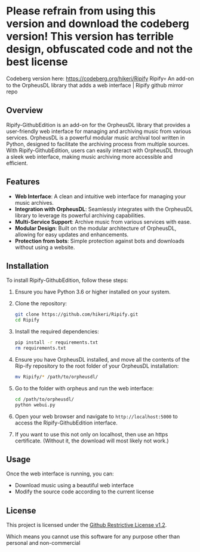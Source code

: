 # Please refrain from using this version and download the codeberg version! This version has terrible design, obfuscated code and not the best license
Codeberg version here: https://codeberg.org/hikeri/Ripify
Ripify💀 An add-on to the OrpheusDL library that adds a web interface | Ripify github mirror repo

## Overview

Ripify-GithubEdition is an add-on for the OrpheusDL library that provides a user-friendly web interface for managing and archiving music from various services. OrpheusDL is a powerful modular music archival tool written in Python, designed to facilitate the archiving process from multiple sources. With Ripify-GithubEdition, users can easily interact with OrpheusDL through a sleek web interface, making music archiving more accessible and efficient.

## Features

- **Web Interface**: A clean and intuitive web interface for managing your music archives.
- **Integration with OrpheusDL**: Seamlessly integrates with the OrpheusDL library to leverage its powerful archiving capabilities.
- **Multi-Service Support**: Archive music from various services with ease.
- **Modular Design**: Built on the modular architecture of OrpheusDL, allowing for easy updates and enhancements.
- **Protection from bots**: Simple protection against bots and downloads without using a website.

## Installation

To install Ripify-GithubEdition, follow these steps:

1. Ensure you have Python 3.6 or higher installed on your system.
2. Clone the repository:

   ```bash
   git clone https://github.com/hikeri/Ripify.git
   cd Ripify
   ```

3. Install the required dependencies:

   ```bash
   pip install -r requirements.txt
   rm requirements.txt
   ```

4. Ensure you have OrpheusDL installed, and move all the contents of the Rip-ify repository to the root folder of your OrpheusDL installation:

   ```bash
   mv Ripify/* /path/to/orpheusdl/
   ```

5. Go to the folder with orpheus and run the web interface:

   ```bash
   cd /path/to/orpheusdl/
   python webui.py
   ```

6. Open your web browser and navigate to `http://localhost:5000` to access the Ripify-GithubEdition interface.

7. If you want to use this not only on localhost, then use an https certificate. (Without it, the download will most likely not work.)

## Usage

Once the web interface is running, you can:

- Download music using a beautiful web interface
- Modify the source code according to the current license

## License

This project is licensed under the [Github Restrictive License v1.2](https://github.com/hikeri/Ripify/blob/main/LICENSE.md). 

Which means you cannot use this software for any purpose other than personal and non-commercial
